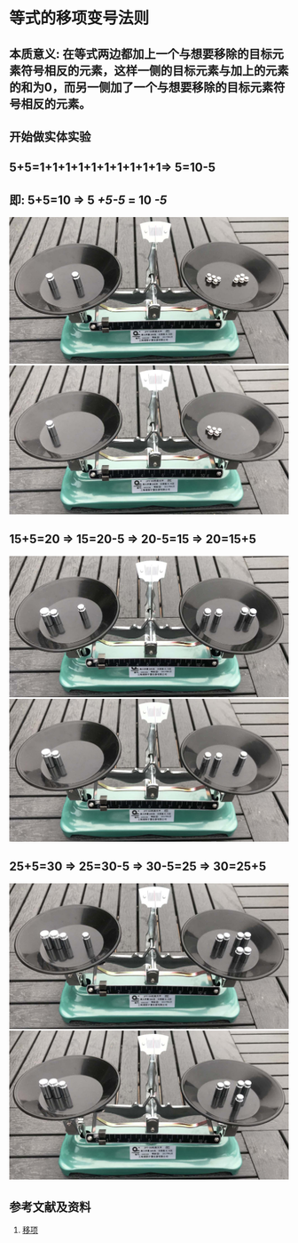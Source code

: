 # 等式的移项变号法则

## 本质意义: 在等式两边都加上一个与想要移除的目标元素符号相反的元素，这样一侧的目标元素与加上的元素的和为0，而另一侧加了一个与想要移除的目标元素符号相反的元素。

## 开始做实体实验

## 5+5=1+1+1+1+1+1+1+1+1+1=> 5=10-5
## 即: 5+5=10 => 5 *+5-5* = 10 *-5* 

![](/images/数轴/等式和不等式的基本性质和移项变号法则/等式的移项变号法则/1a1.jpg)
![](/images/数轴/等式和不等式的基本性质和移项变号法则/等式的移项变号法则/1a2.jpg)

## 15+5=20 => 15=20-5 => 20-5=15 => 20=15+5

![](/images/数轴/等式和不等式的基本性质和移项变号法则/等式的移项变号法则/2a1.jpg)
![](/images/数轴/等式和不等式的基本性质和移项变号法则/等式的移项变号法则/2a2.jpg)

## 25+5=30 => 25=30-5 => 30-5=25 => 30=25+5

![](/images/数轴/等式和不等式的基本性质和移项变号法则/等式的移项变号法则/3a1.jpg)
![](/images/数轴/等式和不等式的基本性质和移项变号法则/等式的移项变号法则/3a2.jpg)

## 参考文献及资料

1. [移项](https://baike.baidu.com/item/%E7%A7%BB%E9%A1%B9/9973468)  

